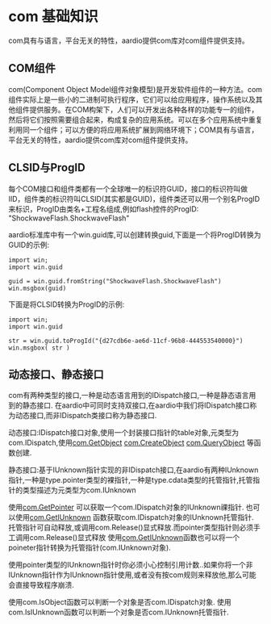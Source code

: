 # com 基础知识

com具有与语言，平台无关的特性，aardio提供com库对com组件提供支持。

## COM组件

com(Component Object Model组件对象模型)是开发软件组件的一种方法。com组件实际上是一些小的二进制可执行程序，它们可以给应用程序，操作系统以及其他组件提供服务。在COM构架下，人们可以开发出各种各样的功能专一的组件，然后将它们按照需要组合起来，构成复杂的应用系统。可以在多个应用系统中重复利用同一个组件；可以方便的将应用系统扩展到网络环境下；COM具有与语言，平台无关的特性，aardio提供com库对com组件提供支持。

## CLSID与ProgID

每个COM接口和组件类都有一个全球唯一的标识符GUID，接口的标识符叫做IID，组件类的标识符叫CLSID(其实都是GUID)，组件类还可以用一个别名ProgID来标识，ProgID由类名+工程名组成,例如flash控件的ProgID: "ShockwaveFlash.ShockwaveFlash"

aardio标准库中有一个win.guid库,可以创建转换guid,下面是一个将ProgID转换为GUID的示例:

``` aau
import win;
import win.guid

guid = win.guid.fromString("ShockwaveFlash.ShockwaveFlash")
win.msgbox(guid)
```

下面是将CLSID转换为ProgID的示例:

``` aau
import win;
import win.guid

str = win.guid.toProgId("{d27cdb6e-ae6d-11cf-96b8-444553540000}")
win.msgbox( str )
```

## 动态接口、静态接口

com有两种类型的接口,一种是动态语言用到的IDispatch接口,一种是静态语言用到的静态接口.
在aardio中可同时支持双接口,在aardio中我们将IDispatch接口称为动态接口,而非IDispatch类接口称为静态接口.

动态接口:IDispatch接口对象,使用一个封装接口指针的table对象,元类型为com.IDispatch,使用[com.GetObject](libraries/kernel/com/com#CreateObject) [com.CreateObject](libraries/kernel/com/com#GetObject) [com.QueryObject](libraries/kernel/com/com#QueryObject) 等函数创建.

静态接口:基于IUnknown指针实现的非IDispatch接口,在aardio有两种IUnknown指针,一种是type.pointer类型的裸指针,一种是type.cdata类型的托管指针,托管指针的类型描述为元类型为com.IUnknown 

使用[com.GetPointer](libraries/kernel/com/com#topointer) 可以获取一个com.IDispatch对象的IUnknown祼指针.
也可以使用[com.GetIUnknown](libraries/kernel/com/com#GetIUnknown) 函数获取com.IDispatch对象的IUnknown托管指针.
托管指针可自动释放,或调用com.Release()显式释放.而pointer类型指针则必须手工调用com.Release()显式释放
使用[com.GetIUnknown](libraries/kernel/com/com#GetIUnknown)函数也可以将一个poineter指针转换为托管指针(com.IUnknown对象).

使用pointer类型的IUnknown指针时你必须小心控制引用计数..如果你将一个非IUnknown指针作为IUnknown指针使用,或者没有按com规则来释放他,那么可能会直接导致程序崩溃.


使用com.IsObject函数可以判断一个对象是否com.IDispatch对象.
使用com.IsIUnknown函数可以判断一个对象是否com.IUnknown托管指针.
